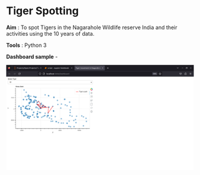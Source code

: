 # Tiger Spotting

**Aim** : To spot Tigers in the Nagarahole Wildlife reserve India and their activities using the 10 years of data.

**Tools** : Python 3

**Dashboard sample** -

![Image](tiger_db.png)
